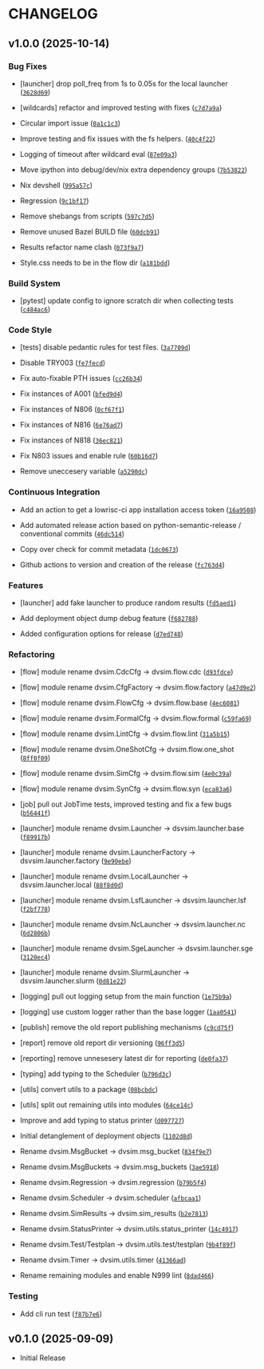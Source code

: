 # CHANGELOG

<!-- version list -->

## v1.0.0 (2025-10-14)

### Bug Fixes

- [launcher] drop poll_freq from 1s to 0.05s for the local launcher
  ([`3628d69`](https://github.com/lowRISC/dvsim/commit/3628d693c6beba67246c754c23f1b17013afeba4))

- [wildcards] refactor and improved testing with fixes
  ([`c7d7a9a`](https://github.com/lowRISC/dvsim/commit/c7d7a9a2292b2d1d493bc9439da78f2a42590f2a))

- Circular import issue
  ([`0a1c1c3`](https://github.com/lowRISC/dvsim/commit/0a1c1c345f8b83af21b654b14d3a8abd3fdad8d4))

- Improve testing and fix issues with the fs helpers.
  ([`40c4f22`](https://github.com/lowRISC/dvsim/commit/40c4f2241a50dc7f063fa2e9991063d04556bcf0))

- Logging of timeout after wildcard eval
  ([`87e09a3`](https://github.com/lowRISC/dvsim/commit/87e09a3e579e117361f0128d97e361daa2e245ee))

- Move ipython into debug/dev/nix extra dependency groups
  ([`7b53822`](https://github.com/lowRISC/dvsim/commit/7b53822f0f6aa3c401074853ec8580044731ecfa))

- Nix devshell
  ([`995a57c`](https://github.com/lowRISC/dvsim/commit/995a57cbb08bd4308cd6c36df1af93069ec86aef))

- Regression
  ([`9c1bf17`](https://github.com/lowRISC/dvsim/commit/9c1bf174676d0beb7898b604a3fca939b1e4ae01))

- Remove shebangs from scripts
  ([`597c7d5`](https://github.com/lowRISC/dvsim/commit/597c7d584c7dcd29c4241978c9bf274babc3c71a))

- Remove unused Bazel BUILD file
  ([`60dcb91`](https://github.com/lowRISC/dvsim/commit/60dcb91c78b4ad69e3799e94e029c0b1d2ef69be))

- Results refactor name clash
  ([`073f9a7`](https://github.com/lowRISC/dvsim/commit/073f9a7a978b021e94a794a68bbe2d034f5985d7))

- Style.css needs to be in the flow dir
  ([`a181bdd`](https://github.com/lowRISC/dvsim/commit/a181bdde42bc7e39418dc5a4c0773bdf81f8db3e))

### Build System

- [pytest] update config to ignore scratch dir when collecting tests
  ([`c484ac6`](https://github.com/lowRISC/dvsim/commit/c484ac6b023eaea91723235060e0ae2e5a99e339))

### Code Style

- [tests] disable pedantic rules for test files.
  ([`3a7709d`](https://github.com/lowRISC/dvsim/commit/3a7709da9403eee1f50762579d8a0520d6cd91c4))

- Disable TRY003
  ([`fe7fecd`](https://github.com/lowRISC/dvsim/commit/fe7fecd7bd07ef61b5410ab1ca6a09fc65d46880))

- Fix auto-fixable PTH issues
  ([`cc26b34`](https://github.com/lowRISC/dvsim/commit/cc26b342c8fa8641a0b364424bf299d34290e619))

- Fix instances of A001
  ([`bfed9d4`](https://github.com/lowRISC/dvsim/commit/bfed9d4f5f3bb535d5713d16b2eb0542d2d3ead8))

- Fix instances of N806
  ([`0cf67f1`](https://github.com/lowRISC/dvsim/commit/0cf67f149199115c9cbd111db7c5846aa331a663))

- Fix instances of N816
  ([`6e76ad7`](https://github.com/lowRISC/dvsim/commit/6e76ad704d7aaf972b54696bd268057d1ef7c976))

- Fix instances of N818
  ([`36ec821`](https://github.com/lowRISC/dvsim/commit/36ec821104de32a895b819828dcfa15530e186ae))

- Fix N803 issues and enable rule
  ([`60b16d7`](https://github.com/lowRISC/dvsim/commit/60b16d7a5966f484e75536134ef5a45f04a5e9a4))

- Remove uneccesery variable
  ([`a5290dc`](https://github.com/lowRISC/dvsim/commit/a5290dcb13475cf1da232b0ff46f4d2884b9ec9b))

### Continuous Integration

- Add an action to get a lowrisc-ci app installation access token
  ([`16a9508`](https://github.com/lowRISC/dvsim/commit/16a9508ea6954d4f3634ba8587beafe85417caa1))

- Add automated release action based on python-semantic-release / conventional commits
  ([`46dc514`](https://github.com/lowRISC/dvsim/commit/46dc514e13c10137a4704929d794ba6281a233bf))

- Copy over check for commit metadata
  ([`1dc0673`](https://github.com/lowRISC/dvsim/commit/1dc067397713edcaa56097038f716ecea6462fd2))

- Github actions to version and creation of the release
  ([`fc763d4`](https://github.com/lowRISC/dvsim/commit/fc763d4f220a6d8ad2a290bcaa639672d9c2e0cb))

### Features

- [launcher] add fake launcher to produce random results
  ([`fd5aed1`](https://github.com/lowRISC/dvsim/commit/fd5aed144be4785b48e918823198c6d548a142a7))

- Add deployment object dump debug feature
  ([`f682788`](https://github.com/lowRISC/dvsim/commit/f68278806eb4d860c30723510feb842d8a2b0efd))

- Added configuration options for release
  ([`d7ed748`](https://github.com/lowRISC/dvsim/commit/d7ed74830c83c1acc25ca60eb43144ee1cb19c19))

### Refactoring

- [flow] module rename dvsim.CdcCfg -> dvsim.flow.cdc
  ([`d93fdce`](https://github.com/lowRISC/dvsim/commit/d93fdce5942c7c0d57c4c57f8daa5a2230c3d898))

- [flow] module rename dvsim.CfgFactory -> dvsim.flow.factory
  ([`a47d9e2`](https://github.com/lowRISC/dvsim/commit/a47d9e21ef906a21902f9071484f097a37081fe0))

- [flow] module rename dvsim.FlowCfg -> dvsim.flow.base
  ([`4ec6081`](https://github.com/lowRISC/dvsim/commit/4ec60819f789e65fec0a1bcb404a875b3169becc))

- [flow] module rename dvsim.FormalCfg -> dvsim.flow.formal
  ([`c59fa69`](https://github.com/lowRISC/dvsim/commit/c59fa69d24a3c58c27386c92965ac425a6400c6f))

- [flow] module rename dvsim.LintCfg -> dvsim.flow.lint
  ([`31a5b15`](https://github.com/lowRISC/dvsim/commit/31a5b1549413dba9769ba614218b29a0793e4fe0))

- [flow] module rename dvsim.OneShotCfg -> dvsim.flow.one_shot
  ([`8ff0f09`](https://github.com/lowRISC/dvsim/commit/8ff0f0900fc3b639eb6af821213c846ce92e2cb5))

- [flow] module rename dvsim.SimCfg -> dvsim.flow.sim
  ([`4e0c39a`](https://github.com/lowRISC/dvsim/commit/4e0c39ae9bb9569edcea6b5d3ad44953bae83845))

- [flow] module rename dvsim.SynCfg -> dvsim.flow.syn
  ([`eca83a6`](https://github.com/lowRISC/dvsim/commit/eca83a6ed0e0c1ac5c408b3954e64e1d2f002cb9))

- [job] pull out JobTime tests, improved testing and fix a few bugs
  ([`b56441f`](https://github.com/lowRISC/dvsim/commit/b56441f3fe38467bdee0880251c74e4a0047c572))

- [launcher] module rename dvsim.Launcher -> dsvsim.launcher.base
  ([`f89917b`](https://github.com/lowRISC/dvsim/commit/f89917be21157d4179de1c4d22083fcbcdfedad4))

- [launcher] module rename dvsim.LauncherFactory -> dsvsim.launcher.factory
  ([`9e90ebe`](https://github.com/lowRISC/dvsim/commit/9e90ebe16e7005d02a70f7ce6247df26cae7dea5))

- [launcher] module rename dvsim.LocalLauncher -> dsvsim.launcher.local
  ([`88f8d0d`](https://github.com/lowRISC/dvsim/commit/88f8d0d348be33d0a23ca6bf5df69e29cd44f9f1))

- [launcher] module rename dvsim.LsfLauncher -> dsvsim.launcher.lsf
  ([`f2bf778`](https://github.com/lowRISC/dvsim/commit/f2bf7783066ee78ef29a5dc9638af3a61cb0fd0f))

- [launcher] module rename dvsim.NcLauncher -> dsvsim.launcher.nc
  ([`6d2806b`](https://github.com/lowRISC/dvsim/commit/6d2806b8e423832f2276bc89dba7c62f6964b7ad))

- [launcher] module rename dvsim.SgeLauncher -> dsvsim.launcher.sge
  ([`3120ec4`](https://github.com/lowRISC/dvsim/commit/3120ec408c8269454722fc6ec12f07db110b8de9))

- [launcher] module rename dvsim.SlurmLauncher -> dsvsim.launcher.slurm
  ([`0d81e22`](https://github.com/lowRISC/dvsim/commit/0d81e229cdf983f2b24d3df235d39655782fb40c))

- [logging] pull out logging setup from the main function
  ([`1e75b9a`](https://github.com/lowRISC/dvsim/commit/1e75b9a9797d3053f3db0f8e5967f53f48b49360))

- [logging] use custom logger rather than the base logger
  ([`1aa0541`](https://github.com/lowRISC/dvsim/commit/1aa0541c7b68d33bac27f7f0aeb3e4ff4696a673))

- [publish] remove the old report publishing mechanisms
  ([`c9cd75f`](https://github.com/lowRISC/dvsim/commit/c9cd75f95e74809ac530264a62a8b3a3195093d7))

- [report] remove old report dir versioning
  ([`96ff3d5`](https://github.com/lowRISC/dvsim/commit/96ff3d57938ab18942b418f75770c25650418771))

- [reporting] remove unnesesery latest dir for reporting
  ([`de0fa37`](https://github.com/lowRISC/dvsim/commit/de0fa375028dbc22fd6b97370f0111ebce33c1e0))

- [typing] add typing to the Scheduler
  ([`b796d3c`](https://github.com/lowRISC/dvsim/commit/b796d3ced10a9bf80ebd94b0070cddfc6b92e152))

- [utils] convert utils to a package
  ([`08bcbdc`](https://github.com/lowRISC/dvsim/commit/08bcbdcefb33f7cf900971e1b6ed8d3a88527ccc))

- [utils] split out remaining utils into modules
  ([`64ce14c`](https://github.com/lowRISC/dvsim/commit/64ce14cfba2074f83e76c2047ae2f39237765295))

- Improve and add typing to status printer
  ([`d097727`](https://github.com/lowRISC/dvsim/commit/d0977274057b3ccf315ddd6724f7ff85f9de4f3f))

- Initial detanglement of deployment objects
  ([`1102d8d`](https://github.com/lowRISC/dvsim/commit/1102d8ddcd4743b5e20fab571f89356c9fb914cc))

- Rename dvsim.MsgBucket -> dvsim.msg_bucket
  ([`834f9e7`](https://github.com/lowRISC/dvsim/commit/834f9e75adbe1c08687eb97c85e475d0dfca8a2d))

- Rename dvsim.MsgBuckets -> dvsim.msg_buckets
  ([`3ae5918`](https://github.com/lowRISC/dvsim/commit/3ae591851f5c201346bd6d182bd59f832c81b9ec))

- Rename dvsim.Regression -> dvsim.regression
  ([`b79b5f4`](https://github.com/lowRISC/dvsim/commit/b79b5f45009e28d9c76c99fbd956bfb023f37664))

- Rename dvsim.Scheduler -> dvsim.scheduler
  ([`afbcaa1`](https://github.com/lowRISC/dvsim/commit/afbcaa17759571c845a6e93d6fb94cf720125a93))

- Rename dvsim.SimResults -> dvsim.sim_results
  ([`b2e7813`](https://github.com/lowRISC/dvsim/commit/b2e7813e1aa1976e22414ebccb069884c8639e42))

- Rename dvsim.StatusPrinter -> dvsim.utils.status_printer
  ([`14c4917`](https://github.com/lowRISC/dvsim/commit/14c4917c9aa2a44aaaf1071e1ca5b19cf895bb89))

- Rename dvsim.Test/Testplan -> dvsim.utils.test/testplan
  ([`9b4f89f`](https://github.com/lowRISC/dvsim/commit/9b4f89fcefa43e291998d26474678e066e5e4431))

- Rename dvsim.Timer -> dvsim.utils.timer
  ([`41366ad`](https://github.com/lowRISC/dvsim/commit/41366adcf8ef3b1c433d7880e66bf0045fce3a26))

- Rename remaining modules and enable N999 lint
  ([`8dad466`](https://github.com/lowRISC/dvsim/commit/8dad4663ec4894863a0d095060f984df5cdb9cd4))

### Testing

- Add cli run test
  ([`f87b7e6`](https://github.com/lowRISC/dvsim/commit/f87b7e608820c5f1506c287ae6f0a647f561ea43))


## v0.1.0 (2025-09-09)

- Initial Release
